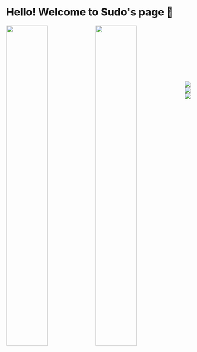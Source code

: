 # Hello! Welcome to Sudo's page 👋

<img align="left" width="47%" src="https://github-readme-stats.vercel.app/api?username=Sudo-YT&show_icons=true&theme=radical" />
<img align="left" width="47%" src="https://github-readme-stats.vercel.app/api/top-langs/?username=Sudo-YT&layout=compact" />

<br><br><br><br><br><br><br><br>

<img align="left" src="https://img.shields.io/badge/python-3670A0?style=for-the-badge&logo=python&logoColor=ffdd54"/>
<img align="left" src="https://img.shields.io/badge/html5-%23E34F26.svg?style=for-the-badge&logo=html5&logoColor=white"/>
<img src="https://img.shields.io/badge/css3-%231572B6.svg?style=for-the-badge&logo=css3&logoColor=white"/>
